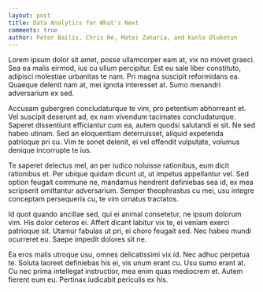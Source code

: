 ```yaml
---
layout: post
title: Data Analytics for What's Next
comments: true
author: Peter Bailis, Chris Ré, Matei Zaharia, and Kunle Olukotun
---
```


Lorem ipsum dolor sit amet, posse ullamcorper eam at, vix no movet graeci. Sea ea malis eirmod, ius cu ullum percipitur. Est eu sale liber constituto, adipisci molestiae urbanitas te nam. Pri magna suscipit reformidans ea. Quaeque delenit nam at, mei ignota interesset at. Sumo menandri adversarium ex sed.

Accusam gubergren concludaturque te vim, pro petentium abhorreant et. Vel suscipit deserunt ad, ex nam vivendum tacimates concludaturque. Saperet dissentiunt efficiantur cum ea, autem quodsi salutandi ei sit. Ne sed habeo utinam. Sed an eloquentiam deterruisset, aliquid expetenda patrioque pri cu. Vim te sonet delenit, ei vel offendit vulputate, volumus denique incorrupte te ius.

Te saperet delectus mel, an per iudico noluisse rationibus, eum dicit rationibus et. Per ubique quidam dicunt ut, ut impetus appellantur vel. Sed option feugait commune ne, mandamus hendrerit definiebas sea id, ex mea scripserit omittantur adversarium. Semper theophrastus cu mei, usu integre conceptam persequeris cu, te vim ornatus tractatos.

Id quot quando ancillae sed, qui ei animal consetetur, ne ipsum dolorum vim. His dolor ceteros ei. Affert dicant labitur vix te, ei veniam exerci patrioque sit. Utamur fabulas ut pri, ei choro feugait sed. Nec habeo mundi ocurreret eu. Saepe impedit dolores sit ne.

Ea eros malis utroque usu, omnes delicatissimi vix id. Nec adhuc perpetua te. Soluta laoreet definiebas his ei, vis unum erant cu. Usu sumo erant at. Cu nec prima intellegat instructior, mea enim quas mediocrem et. Autem fierent eum eu. Pertinax iudicabit periculis ex his.
